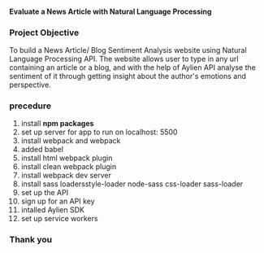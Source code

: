 #### Evaluate a News Article with Natural Language Processing

### Project Objective

To build a News Article/ Blog Sentiment Analysis website using Natural Language Processing API. The website allows user to type in any url containing an article or a blog, and with the help of Aylien API analyse the sentiment of it through getting insight about the author's emotions and perspective.

### precedure

1. install **npm packages**
2. set up server for app to run on localhost: 5500
3. install webpack and webpack
4. added babel
5. install html webpack plugin
6. install clean webpack plugin
7. install webpack dev server
8. install sass loadersstyle-loader node-sass css-loader sass-loader
9. set up the API
10. sign up for an API key
11. intalled Aylien SDK
12. set up service workers

### Thank you
